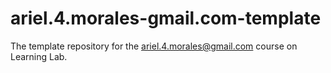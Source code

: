# ariel.4.morales-gmail.com-template
The template repository for the ariel.4.morales@gmail.com course on Learning Lab.
